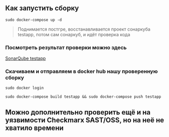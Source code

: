 ## Как запустить сборку

`sudo docker-compose up -d`

> Поднимается постгре, восстанавливается проект сонаркуба testapp, потом сам сонаркуб, и идёт проверка кода

### Посмотреть результат проверки можно здесь

[SonarQube testapp](http://localhost:9000/dashboard?id=testapp)

### Скачиваем и отправляем в docker hub нашу проверенную сборку

`sudo docker login`

`sudo docker-compose build testapp && sudo docker-compose push testapp`

## Можно дополнительно проверить ещё и на уязвимости Checkmarx SAST/OSS, но на неё не хватило времени